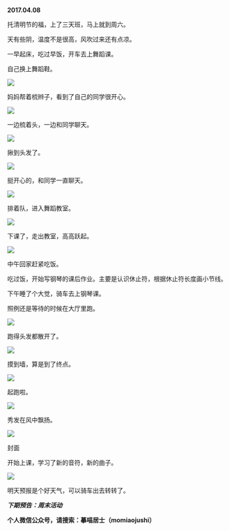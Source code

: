 
          
            
**2017.04.08**

托清明节的福，上了三天班，马上就到周六。

天有些阴，温度不是很高，风吹过来还有点凉。

一早起床，吃过早饭，开车去上舞蹈课。

自己换上舞蹈鞋。




![](//upload-images.jianshu.io/upload_images/51001-5ae77d419d7f2e14.jpg)




妈妈帮着梳辫子，看到了自己的同学很开心。




![](//upload-images.jianshu.io/upload_images/51001-fc236e359a898114.jpg)




一边梳着头，一边和同学聊天。




![](//upload-images.jianshu.io/upload_images/51001-d12ccef2fe894964.jpg)




揪到头发了。




![](//upload-images.jianshu.io/upload_images/51001-b3f66e3000b92797.jpg)




挺开心的，和同学一直聊天。




![](//upload-images.jianshu.io/upload_images/51001-e66b26a228dd4df7.jpg)




排着队，进入舞蹈教室。




![](//upload-images.jianshu.io/upload_images/51001-d27d3e224aae7b5a.jpg)




下课了，走出教室，高高跃起。




![](//upload-images.jianshu.io/upload_images/51001-d4087577010562f1.jpg)




中午回家赶紧吃饭。

吃过饭，开始写钢琴的课后作业。主要是认识休止符，根据休止符长度画小节线。

下午睡了个大觉，骑车去上钢琴课。

照例还是等待的时候在大厅里跑。




![](//upload-images.jianshu.io/upload_images/51001-3d8e1dacb4946d22.jpg)




跑得头发都散开了。




![](//upload-images.jianshu.io/upload_images/51001-58d4178ad506101e.jpg)




摸到墙，算是到了终点。




![](//upload-images.jianshu.io/upload_images/51001-047346eaa8ff753c.jpg)




起跑啦。




![](//upload-images.jianshu.io/upload_images/51001-fcd8e77bbb35faef.jpg)




秀发在风中飘扬。




![](//upload-images.jianshu.io/upload_images/51001-43e0a76ce1914ee3.jpg)

封面


开始上课，学习了新的音符，新的曲子。




![](//upload-images.jianshu.io/upload_images/51001-253ee44d531eb714.jpg)




明天预报是个好天气，可以骑车出去转转了。


***下期预告：周末活动***


**个人微信公众号，请搜索：摹喵居士（momiaojushi）**

          
        